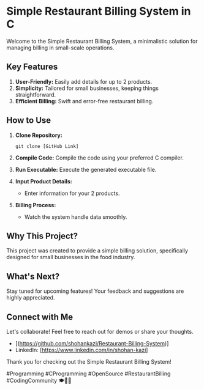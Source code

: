 # Simple Restaurant Billing System in C

Welcome to the Simple Restaurant Billing System, a minimalistic solution for managing billing in small-scale operations.

## Key Features

1. **User-Friendly:** Easily add details for up to 2 products.
2. **Simplicity:** Tailored for small businesses, keeping things straightforward.
3. **Efficient Billing:** Swift and error-free restaurant billing.

## How to Use

1. **Clone Repository:**
   ```
   git clone [GitHub Link]
   ```

2. **Compile Code:**
   Compile the code using your preferred C compiler.

3. **Run Executable:**
   Execute the generated executable file.

4. **Input Product Details:**
   - Enter information for your 2 products.

5. **Billing Process:**
   - Watch the system handle data smoothly.

## Why This Project?

This project was created to provide a simple billing solution, specifically designed for small businesses in the food industry.

## What's Next?

Stay tuned for upcoming features! Your feedback and suggestions are highly appreciated.

## Connect with Me

Let's collaborate! Feel free to reach out for demos or share your thoughts.

- [(https://github.com/shohankazi/Restaurant-Billing-System)]
- LinkedIn: [https://www.linkedin.com/in/shohan-kazi]

Thank you for checking out the Simple Restaurant Billing System!

\#Programming #CProgramming #OpenSource #RestaurantBilling #CodingCommunity 🍽️👩‍💻
